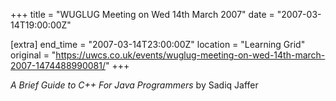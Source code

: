 +++
title = "WUGLUG Meeting on Wed 14th March 2007"
date = "2007-03-14T19:00:00Z"

[extra]
end_time = "2007-03-14T23:00:00Z"
location = "Learning Grid"
original = "https://uwcs.co.uk/events/wuglug-meeting-on-wed-14th-march-2007-1474488990081/"
+++

*A Brief Guide to C++ For Java Programmers* by Sadiq Jaffer

